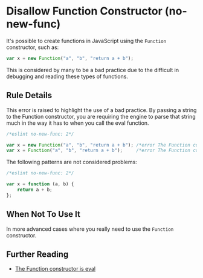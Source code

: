 # Disallow Function Constructor (no-new-func)

It's possible to create functions in JavaScript using the `Function` constructor, such as:

```js
var x = new Function("a", "b", "return a + b");
```

This is considered by many to be a bad practice due to the difficult in debugging and reading these types of functions.

## Rule Details

This error is raised to highlight the use of a bad practice. By passing a string to the Function constructor, you are requiring the engine to parse that string much in the way it has to when you call the eval function.

```js
/*eslint no-new-func: 2*/

var x = new Function("a", "b", "return a + b"); /*error The Function constructor is eval.*/
var x = Function("a", "b", "return a + b");     /*error The Function constructor is eval.*/
```

The following patterns are not considered problems:

```js
/*eslint no-new-func: 2*/

var x = function (a, b) {
    return a + b;
};
```

## When Not To Use It

In more advanced cases where you really need to use the `Function` constructor.

## Further Reading

* [The Function constructor is eval](http://jslinterrors.com/the-function-constructor-is-eval/)
